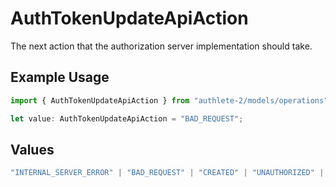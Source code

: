 # AuthTokenUpdateApiAction

The next action that the authorization server implementation should take.

## Example Usage

```typescript
import { AuthTokenUpdateApiAction } from "authlete-2/models/operations";

let value: AuthTokenUpdateApiAction = "BAD_REQUEST";
```

## Values

```typescript
"INTERNAL_SERVER_ERROR" | "BAD_REQUEST" | "CREATED" | "UNAUTHORIZED" | "FORBIDDEN" | "JSON" | "JWT" | "OK"
```
